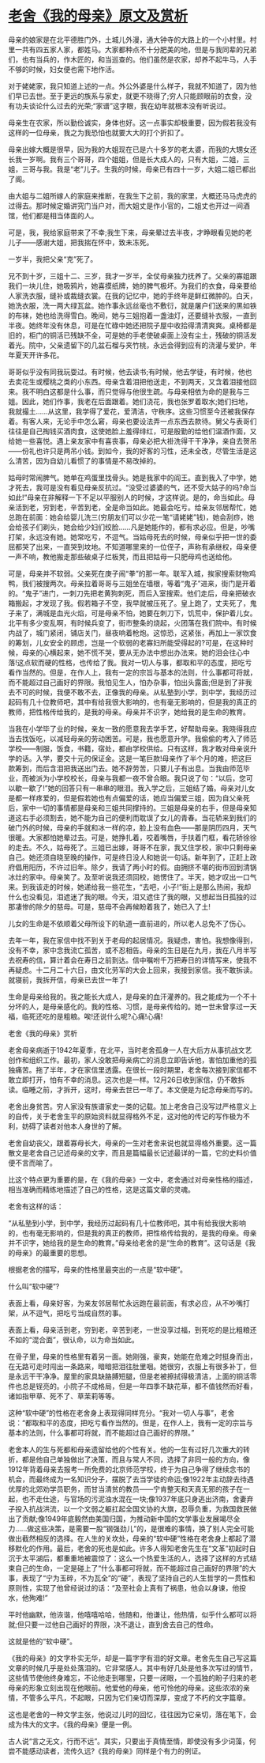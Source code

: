 # [老舍《我的母亲》原文及赏析](https://www.vrrw.net/wx/9045.html)

母亲的娘家是在北平德胜门外，土城儿外漫，通大钟寺的大路上的一个小村里。村里一共有四五家人家，都姓马。大家都种点不十分肥美的地，但是与我同辈的兄弟们，也有当兵的，作木匠的，和当巡查的。他们虽然是农家，却养不起牛马，人手不够的时候，妇女便也需下地作活。

对于姥姥家，我只知道上述的一点。外公外婆是什么样子，我就不知道了，因为他们早已去世。至于更远的族系与家史，就更不晓得了;穷人只能顾眼前的衣食，没有功夫谈论什么过去的光荣;“家谱”这字眼，我在幼年就根本没有听说过。

母亲生在农家，所以勤俭诚实，身体也好。这一点事实却极重要，因为假若我没有这样的一位母亲，我之为我恐怕也就要大大的打个折扣了。

母亲出嫁大概是很早，因为我的大姐现在已是六十多岁的老太婆，而我的大甥女还长我一岁啊。我有三个哥哥，四个姐姐，但是长大成人的，只有大姐，二姐，三姐，三哥与我。我是“老”儿子。生我的时候，母亲已有四十一岁，大姐二姐已都出了阁。



由大姐与二姐所嫁人的家庭来推断，在我生下之前，我的家里，大概还马马虎虎的过得去。那时候定婚讲究门当户对，而大姐丈是作小官的，二姐丈也开过一间酒馆，他们都是相当体面的人。

可是，我，我给家庭带来了不幸;我生下来，母亲晕过去半夜，才睁眼看见她的老儿子——感谢大姐，把我揣在怀中，致未冻死。

一岁半，我把父亲“克”死了。

兄不到十岁，三姐十二、三岁，我才一岁半，全仗母亲独力抚养了。父亲的寡姐跟我们一块儿住，她吸鸦片，她喜摸纸牌，她的脾气极坏。为我们的衣食，母亲要给人家洗衣服，缝补或裁缝衣裳。在我的记忆中，她的手终年是鲜红微肿的。白天，她洗衣服，洗一两大绿瓦盆。她作事永远丝毫也不敷衍，就是屠户们送来的黑如铁的布袜，她也给洗得雪白。晚间，她与三姐抱着一盏油灯，还要缝补衣服，一直到半夜。她终年没有休息，可是在忙碌中她还把院子屋中收拾得清清爽爽。桌椅都是旧的，柜门的铜活已残缺不全，可是她的手老使破桌面上没有尘土，残破的铜活发着光。院中，父亲遗留下的几盆石榴与夹竹桃，永远会得到应有的浇灌与爱护，年年夏天开许多花。

哥哥似乎没有同我玩耍过。有时候，他去读书;有时候，他去学徒，有时候，他也去卖花生或樱桃之类的小东西。母亲含着泪把他送走，不到两天，又含着泪接他回来。我不明白这都是什么事，而只觉得与他很生疏。与母亲相依为命的是我与三姐。因此，她们作事，我老在后面跟着。她们浇花，我也张罗着取水;她们扫地，我就撮土……从这里，我学得了爱花，爱清洁，守秩序。这些习惯至今还被我保存着。有客人来，无论手中怎么窘，母亲也要设法弄一点东西去款待。舅父与表哥们往往是自己掏钱买酒肉食，这使她脸上羞得绯红，可是殷勤的给他们温酒作面，又给她一些喜悦。遇上亲友家中有喜丧事，母亲必把大褂洗得干干净净，亲自去贺吊——份礼也许只是两吊小钱。到如今，我的好客的习性，还未全改，尽管生活是这么清苦，因为自幼儿看惯了的事情是不易改掉的。

姑母时常闹脾气。她单在鸡蛋里找骨头。她是我家中的阎王。直到我入了中学，她才死去，我可是没有看见母亲反抗过。“没受过婆婆的气，还不受大姑子的吗?命当如此!”母亲在非解释一下不足以平服别人的时候，才这样说。是的，命当如此。母亲活到老，穷到老，辛苦到老，全是命当如此。她最会吃亏。给亲友邻居帮忙，她总跑在前面：她会给婴儿洗三(穷朋友们可以少花一笔“请姥姥”钱)，她会刮痧，她会给孩子们剃头，她会给少妇们绞脸……凡是她能作的，都有求必应。但是，吵嘴打架，永远没有她。她常吃亏，不逗气。当姑母死去的时候，母亲似乎把一世的委屈都哭了出来，一直哭到坟地。不知道哪里来的一位侄子，声称有承继权，母亲便一声不响，教他搬走那些破桌子烂板凳，而且把姑母一只肥母鸡也送给他。

可是，母亲并不软弱。父亲死在庚子闹“拳”的那一年。联军入城，挨家搜索财物鸡鸭，我们被搜两次。母亲拉着哥哥与三姐坐在墙根，等着“鬼子”进来，街门是开着的。“鬼子”进门，一刺刀先把老黄狗刺死，而后入室搜索。他们走后，母亲把破衣箱搬起，才发现了我。假若箱子不空，我早就被压死了。皇上跑了，丈夫死了，鬼子来了，满城是血光火焰，可是母亲不怕，她要在刺刀下，饥荒中，保护着儿女。北平有多少变乱啊，有时候兵变了，街市整条的烧起，火团落在我们院中。有时候内战了，城门紧闭，铺店关门，昼夜响着枪炮。这惊恐，这紧张，再加上一家饮食的筹划，儿女安全的顾虑，岂是一个软弱的老寡妇所能受得起的?可是，在这种时候，母亲的心横起来，她不慌不哭，要从无办法中想出办法来。她的泪会往心中落!这点软而硬的性格，也传给了我。我对一切人与事，都取和平的态度，把吃亏看作当然的。但是，在作人上，我有一定的宗旨与基本的法则，什么事都可将就，而不能超过自己画好的界限。我怕见生人，怕办杂事，怕出头露面;但是到了非我去不可的时候，我便不敢不去，正像我的母亲。从私塾到小学，到中学，我经历过起码有几十位教师吧，其中有给我很大影响的，也有毫无影响的，但是我的真正的教师，把性格传给我的，是我的母亲。母亲并不识字，她给我的是生命的教育。

当我在小学毕了业的时候，亲友一致的愿意我去学手艺，好帮助母亲。我晓得我应当去找饭吃，以减轻母亲的劳动困苦。可是，我也愿意升学。我偷偷的考入了师范学校——制服，饭食，书籍，宿处，都由学校供给。只有这样，我才敢对母亲说升学的话。入学，要交十元的保证金。这是一笔巨款!母亲作了半个月的难，把这巨款筹到，而后含泪把我送出门去。她不辞劳苦，只要儿子有出息。当我由师范毕业，而被派为小学校校长，母亲与我都一夜不曾合眼。我只说了句：“以后，您可以歇一歇了!”她的回答只有一串串的眼泪。我入学之后，三姐结了婚。母亲对儿女是都一样疼爱的，但是假若她也有点偏爱的话，她应当偏爱三姐，因为自父亲死后，家中一切的事情都是母亲和三姐共同撑持的。三姐是母亲的右手，但是母亲知道这右手必须割去，她不能为自己的便利而耽误了女儿的青春。当花轿来到我们的破门外的时候，母亲的手就和冰一样的凉，脸上没有血色——那是阴历四月，天气很暖。大家都怕她晕过去。可是，她挣扎着，咬着嘴唇，手扶着门框，看花轿徐徐的走去。不久，姑母死了。三姐已出嫁，哥哥不在家，我又住学校，家中只剩母亲自己。她还须自晓至晚的操作，可是终日没人和她说一句话。新年到了，正赶上政府倡用阳历，不许过旧年。除夕，我请了两小时的假。由拥挤不堪的街市回到清锅冰灶的家中。母亲笑了。及至听说我还须回校，她愣住了。半天，她才叹出一口气来。到我该走的时候，她递给我一些花生，“去吧，小子!”街上是那么热闹，我却什么也没看见，泪遮迷了我的眼。今天，泪又遮住了我的眼，又想起当日孤独的过那凄惨的除夕的慈母。可是，慈母不会再候盼着我了，她已入了土!

儿女的生命是不依顺着父母所设下的轨道一直前进的，所以老人总免不了伤心。

去年一年，我在家信中找不到关于老母的起居情况。我疑虑，害怕。我想像得到，没有不幸，家中念我流亡孤苦，或不忍相告。母亲的生日是在九月，我在八月半写去祝寿的信，算计着会在寿日之前到达。信中嘱咐千万把寿日的详情写来，使我不再疑虑。十二月二十六日，由文化劳军的大会上回来，我接到家信。我不敢拆读。就寝前，我拆开信，母亲已去世一年了!

生命是母亲给我的。我之能长大成人，是母亲的血汗灌养的。我之能成为一个不十分坏的人，是母亲感化的。我的性格、习惯，是母亲传给的。她一世未曾享过一天福，临死还吃的是粗粮。唉!还说什么呢?心痛!心痛!

老舍《我的母亲》赏析

老舍母亲病逝于1942年夏季，在北平，当时老舍孤身一人在大后方从事抗战文艺创作和组织工作。最初，家人没敢把母亲病亡的消息立即告诉他，害怕加重他的孤独痛苦。拖了半年，才在家信里透露。在很长一段时期里，老舍每次接到家信都不敢立即打开，怕有不幸的消息。这次也是一样。12月26日收到家信，仍不敢拆读。临睡之前，才拆开，这时，母亲去世已一年了。本文便是为纪念母亲而写的。

老舍出身贫苦。穷人家没有族谱家史一类的记载。加上老舍自己没写过严格意义上的自传，关于老舍生平的原始资料就显得格外不足，这对他的传记的写作极为不利，妨碍了读者对他本人身世的了解。

老舍自幼丧父，跟着寡母长大，母亲的一生对老舍来说也就显得格外重要。这一篇散文是老舍自己记述母亲的文字，而且是篇幅最长记述最详的一篇，它的史料价值便不言而喻了。

比这个特点更为重要的是，在《我的母亲》一文中，老舍通过对母亲性格的描述，相当准确而精练地描述了自己的性格，这是这篇文章的灵魂。

老舍有这样的话：

“从私塾到小学，到中学，我经历过起码有几十位教师吧，其中有给我很大影响的，也有毫无影响的，但是我的真正的教师，把性格传给我的，是我的母亲。母亲并不识字，她给我的是生命的教育。”母亲给老舍的是“生命的教育”。这句话是《我的母亲》的最重要的思想。

根据老舍的描写，母亲的性格里最突出的一点是“软中硬”。

什么叫“软中硬”?

表面上看，母亲好客，为亲友邻居帮忙永远跑在最前面，有求必应，从不吵嘴打架，从不逗气，把吃亏当成自然的事。

表面上看，母亲活到老，穷到老，辛苦到老，一世没享过福，到死吃的是比粗粮还不如的“混合面”，很认命，以为命当如此。

在骨子里，母亲的性格里有着另一面。她刚强，豪爽，她能在危难之时挺身而出，在无路可走时闯出一条路来，暗暗把泪往肚里咽。她很穷，衣服上有很多补丁，但是永远干干净净。屋里的家具缺胳膊短腿，但是老被擦拭得极清洁，上面的铜活零件也总是锃亮的。小院子不成格局，但是一年四季不缺花草，都不值钱然而好看，诸如指甲草、死不了、草茉莉等等。

这种“软中硬”的性格在老舍身上表现得同样充分。“我对一切人与事”，老舍说：“都取和平的态度，把吃亏看作当然的。但是，在作人上，我有一定的宗旨与基本的法则，什么事都可将就，而不能超过自己画好的界限。”

老舍本人的生与死都和母亲遗留给他的个性有关。他的一生有过好几次重大的转折，都是他自己单独做出了决策，而且与常人不同，选择了非同一般的方向，像1912年背着母亲去报考一所免费的北京师范学校，终于为自己争得了继续念书的机会，而最终成为一名知识分子，摆脱了去当学徒的命运;像1922年主动辞去待遇优厚的北郊劝学员职务，而甘当清贫的教员——宁肯整天和天真无邪的孩子在一起，也不走仕途，与官场的污泥浊水混在一块;像1937年底只身逃出济南，舍妻弃子投入抗战洪流，以一个文弱之躯扛起全国文协的大旗，忍辱负重，为救国救民做出了贡献;像1949年底毅然由美国归国，为推动新中国的文学事业发展竭尽全力……做这些决策，是需要一股“钢强劲儿”的，是很难的事情，换了别人完全可能做出截然相反的选择。在人生的关坎处，母亲的“软中硬”性格在老舍身上都起了潜移默化的作用。最后，老舍的死也是如此。许多人得知老舍先生在“文革”初起时自沉于太平湖后，都重重地被震惊了：这么一个热爱生活的人，选择了这样的方式结束自己的生命，一定是碰上了“什么事都可将就，而不能超过自己画好的界限”的大事，表现了“宁为玉碎，不为瓦全”的“硬”，表现了坚持自己的人生哲学的一贯性和原则性，实现了他曾经说过的话：“及至社会上真有了祸患，他会以身谏，他投水，他殉难!”

平时他幽默，他诙谐，他嘻嘻哈哈，他随和，他谦让，他热情，似乎什么都可以将就;但只要一过他自己画好的界限，决不退让，直到舍去自己的性命。

这就是他的“软中硬”。

《我的母亲》的文字朴实无华，却是一篇字字有泪的好文章。老舍先生自己写这篇文章的时候几乎是处处落泪的。它非常感人。其中有好几处是他多次写过的情节，这些情节使他终身难忘，不论他走到哪里，只要一闭眼，一个孤独的盼子归来的老母亲的形象立刻出现在他眼前。他爱他的母亲，他可怜他的母亲。这些浓浓的亲情，不管多么平凡，不起眼，只因为它们亲切而深厚，变成了不朽的文字篇章。

这也是老舍的一种文学主张，他说过儿时的回忆，往往因为它亲切，落在笔下，会成为伟大的文字。《我的母亲》便是一例。

古人说“言之无文，行而不远”。其实，只要出于真情至情，即使没有多少词藻，何尝不能感动读者，流传久远?《我的母亲》同样是个有力的例证。

